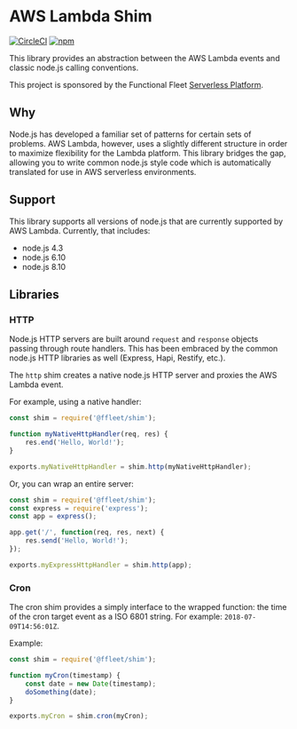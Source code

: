 # AWS Lambda Shim

[![CircleCI](https://img.shields.io/circleci/project/github/ffleet/shim-js.svg)](#readme)
[![npm](https://img.shields.io/npm/v/@ffleet/shim.svg)](https://www.npmjs.com/package/@ffleet/shim)

This library provides an abstraction between the AWS Lambda events and classic node.js calling conventions.

This project is sponsored by the Functional Fleet [Serverless Platform](https://ffleet.io).

## Why

Node.js has developed a familiar set of patterns for certain sets of problems. AWS Lambda, however, uses a slightly different structure in order to maximize flexibility for the Lambda platform. This library bridges the gap, allowing you to write common node.js style code which is automatically translated for use in AWS serverless environments.

## Support

This library supports all versions of node.js that are currently supported by AWS Lambda. Currently, that includes:
* node.js 4.3
* node.js 6.10
* node.js 8.10

## Libraries

### HTTP

Node.js HTTP servers are built around `request` and `response` objects passing through route handlers. This has been embraced by the common node.js HTTP libraries as well (Express, Hapi, Restify, etc.).

The `http` shim creates a native node.js HTTP server and proxies the AWS Lambda event.

For example, using a native handler:
```js
const shim = require('@ffleet/shim');

function myNativeHttpHandler(req, res) {
	res.end('Hello, World!');
}

exports.myNativeHttpHandler = shim.http(myNativeHttpHandler);
```

Or, you can wrap an entire server:
```js
const shim = require('@ffleet/shim');
const express = require('express');
const app = express();

app.get('/', function(req, res, next) {
	res.send('Hello, World!');
});

exports.myExpressHttpHandler = shim.http(app);
```

### Cron

The cron shim provides a simply interface to the wrapped function: the time of the cron target event as a ISO 6801 string. For example: `2018-07-09T14:56:01Z`.

Example:
```js
const shim = require('@ffleet/shim');

function myCron(timestamp) {
	const date = new Date(timestamp);
	doSomething(date);
}

exports.myCron = shim.cron(myCron);
```
